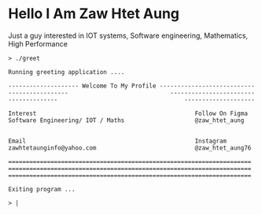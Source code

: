 # Hello I Am Zaw Htet Aung
Just a guy interested in IOT systems, Software engineering, Mathematics, High Performance

    > ./greet
    
    Running greeting application ....
    
    -------------------- Welcome To My Profile ---------------------------
    -----------------                             ------------------------
    --------------                                    --------------------
    
    Interest                                             Follow On Figma                                                 
    Software Engineering/ IOT / Maths                    @zaw_htet_aung
    
    
    Email                                                Instagram
    zawhtetaunginfo@yahoo.com                            @zaw_htet_aung76
    
    =====================================================================
    =====================================================================
    =====================================================================
    
    Exiting program ...
    
    > |
